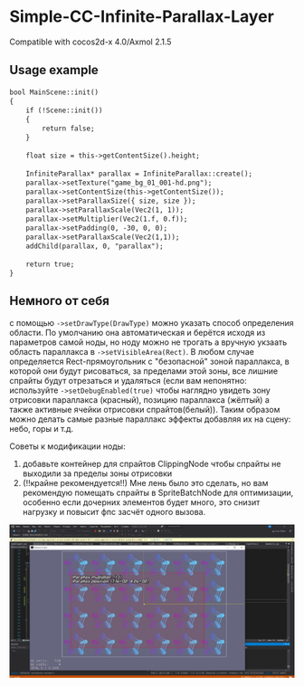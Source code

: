 # Simple-CC-Infinite-Parallax-Layer
Compatible with cocos2d-x 4.0/Axmol 2.1.5

## Usage example
```
bool MainScene::init()
{
    if (!Scene::init())
    {
        return false;
    }

    float size = this->getContentSize().height;

    InfiniteParallax* parallax = InfiniteParallax::create();
    parallax->setTexture("game_bg_01_001-hd.png");
    parallax->setContentSize(this->getContentSize());
    parallax->setParallaxSize({ size, size });
    parallax->setParallaxScale(Vec2(1, 1));
    parallax->setMultiplier(Vec2(1.f, 0.f));
    parallax->setPadding(0, -30, 0, 0);
    parallax->setParallaxScale(Vec2(1,1));
    addChild(parallax, 0, "parallax");

    return true;
}
```

## Немного от себя

с помощью `->setDrawType(DrawType)` можно указать способ определения области. По умолчанию она автоматическая и берётся исходя из параметров самой ноды, но ноду можно не трогать а вручную укзаать область параллакса в `->setVisibleArea(Rect)`. В любом случае определяется Rect-прямоугольник 
с "безопасной" зоной параллакса, в которой они будут рисоваться, за пределами этой зоны, все лишние спрайты будут отрезаться и удаляться (если вам непонятно: используйте `->setDebugEnabled(true)` чтобы наглядно увидеть зону отрисовки параллакса (красный), позицию параллакса (жёлтый) а также активные ячейки отрисовки спрайтов(белый)). Таким образом можно делать самые разные параллакс эффекты добавляя их на сцену: небо, горы и т.д.

Советы к модификации ноды:
1. добавьте контейнер для спрайтов ClippingNode чтобы спрайты не выходили за пределы зоны отрисовки
2. (!!крайне рекомендуется!!) Мне лень было это сделать, но вам рекомендую помещать спрайты в SpriteBatchNode для оптимизации, особенно если дочерних элементов будет много, это снизит нагрузку и повысит фпс засчёт одного вызова.

![Debug mode](https://github.com/chetverochka/Simple-CC-Infinite-Parallax-Layer/blob/main/ParallaxDebug.png)
